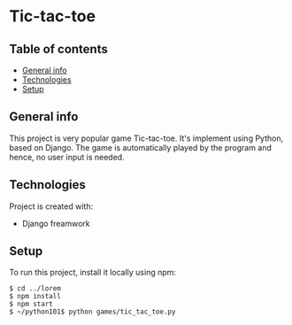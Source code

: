 # Tic-tac-toe

## Table of contents
* [General info](#general-info)
* [Technologies](#technologies)
* [Setup](#setup)

## General info
This project is very popular game Tic-tac-toe. It's implement using Python, based on Django.
The game is automatically played by the program and hence, no user input is needed. 
	
## Technologies
Project is created with:
* Django freamwork
	
## Setup
To run this project, install it locally using npm:

```
$ cd ../lorem
$ npm install
$ npm start
$ ~/python101$ python games/tic_tac_toe.py
